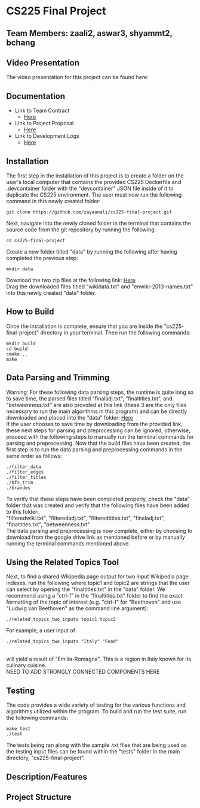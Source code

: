 # CS225 Final Project

## Team Members: zaali2, aswar3, shyammt2, bchang

## Video Presentation
The video presentation for this project can be found here:

## Documentation
* Link to Team Contract
    * [Here](https://github.com/zayaanali/cs225-final-project/blob/main/documents/contract.md)
* Link to Project Proposal
    * [Here](https://github.com/zayaanali/cs225-final-project/blob/main/documents/proposal.md)
* Link to Development Logs
    * [Here](https://github.com/zayaanali/cs225-final-project/blob/main/documents/devlog.md)

## Installation
The first step in the installation of this project is to create a folder on the user's local computer 
that contains the provided CS225 Dockerfile and .devcontainer folder with the "devcontainer" JSON file inside of 
it to duplicate the CS225 environment. The user must now run the following command in this newly created folder:<br>
``` 
git clone https://github.com/zayaanali/cs225-final-project.git
```
Next, navigate into the newly cloned folder in the terminal that contains the source code from the git repository by running the following:<br>
```
cd cs225-final-project
```
Create a new folder titled "data" by running the following after having completed the previous step:<br>
```
mkdir data
```
Download the two zip files at the following link: [Here](https://snap.stanford.edu/data/enwiki-2013.html)<br>
Drag the downloaded files titled "wikidata.txt" and "enwiki-2013-names.txt" into this newly created "data" folder.

## How to Build
Once the installation is complete, ensure that you are inside the "cs225-final-project" directory in your terminal. Then run the following commands:<br>
```
mkdir build
cd build
cmake ..
make
```
## Data Parsing and Trimming
Warning: For these following data parsing steps, the runtime is quite long so to save time, the parsed files titled "finaladj.txt", "finaltitles.txt", and "betweenness.txt" are also provided at this link (these 3 are the only files necessary to run the main algorithms in this program) and can be directly downloaded and placed into the "data" folder: [Here](https://drive.google.com/drive/folders/1D4qHG6QAGv98keLUF5j7drPEF9_2byoq?usp=sharing)<br>
If the user chooses to save time by downloading from the provided link, these next steps for parsing and preprocessing can be ignored; otherwise, proceed with the following steps to manually run the terminal commands for parsing and preprocessing.
Now that the build files have been created, the first step is to run the data parsing and preprocessing commands in the same order as follows:<br>
```
./filter_data
./filter_edges
./filter_titles
./bfs_trim
./brandes
```
To verify that these steps have been completed properly, check the "data" folder that was created and verify that the following files have been added to this folder:<br>
"filteredwiki.txt", "filteredadj.txt", "filteredtitles.txt", "finaladj.txt", "finaltitles.txt", "betweenness.txt"<br>
The data parsing and preprocessing is now complete, either by choosing to download from the google drive link as mentioned before or by manually running the terminal commands mentioned above.
## Using the Related Topics Tool
Next, to find a shared Wikipedia page output for two input Wikipedia page indexes, run the following where topic1 and topic2 are strings that the user can select by opening the "finaltitles.txt" in the "data" folder. We recommend using a "ctrl-f" in the "finaltitles.txt" folder to find the exact formatting of the topic of interest (e.g. "ctrl-f" for "Beethoven" and use "Ludwig van Beethoven" as the command line argument):
```
./related_topics_two_inputs topic1 topic2
```
For example, a user input of<br>
```
./related_topics_two_inputs "Italy" "Food"
```
<br>will yield a result of "Emilia-Romagna". This is a region in Italy known for its culinary cuisine.
<br>NEED TO ADD STRONGLY CONNECTED COMPONENTS HERE

## Testing
The code provides a wide variety of testing for the various functions and algorithms utilized within the program. To build and run the test suite, run the following commands:<br>
```
make test
./test
```
The tests being ran along with the sample .txt files that are being used as the testing input files can be found within the "tests" folder in the main directory, "cs225-final-project".

## Description/Features

## Project Structure




